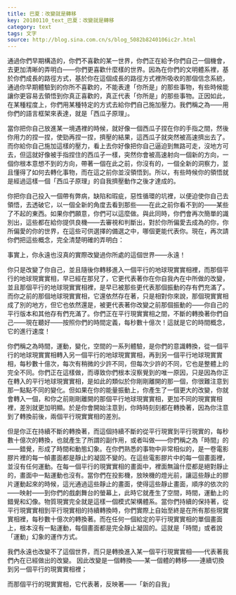 ```yaml
---
title: 巴夏：改變就是轉移
key: 20180110_text_巴夏：改變就是轉移
category: text
tags: 文字
source: http://blog.sina.com.cn/s/blog_5082b8240106ic2r.html
---
```


通過你們早期構造的，你們不喜歡的某一世界，你們正在給予你們自己一個機會，去更加清晰的弄明白——你們更喜歡什麼樣的世界。因為在你們的文明體系裡，基於你們成長的路徑方式，基於你在這個成長的路徑方式裡所吸收的那個信念系統，通過你早期體驗到的你所不喜歡的，不能表達「你所是」的那些事物，有些時候能讓你更容易去領悟到你真正喜歡的，真正代表「你所是」的那些事物。正因如此，在某種程度上，你們用某種特定的方式去給你們自己施加壓力。我們稱之為——用你們的語言框架來表達，就是「西瓜子原理」。

當你把你自己放進某一境遇裡的時候，就好像一個西瓜子捏在你的手指之間，然後你用力的捏一捏，使勁再捏一捏，擠壓的結果，這西瓜子就突然被高速擠出去了。而你給你自己施加這樣的壓力，看上去你好像把你自己逼迫到無路可走，沒地方可去，但這就好像被手指捏住的西瓜子一樣，突然你會被高速射向一個新的方向，一個你根本意想不到的方向，帶著一個在此之前，你沒有的，一個全新的洞察力，並且懂得了如何去轉化事物，而在這之前你並沒領悟到。所以，有些時候你的領悟就是經過這樣一個「西瓜子原理」的自我擠壓動作之後才達成的。

你把你自己投入一個帶有弊病，缺陷和瑕疵，惡性循環的坑裡，以便迫使你自己去領悟，去透破它，以一個全新的角度去看到那些——在此之前你看不到的——某些了不起的東西。如果你們願意，你們可以這麼做。與此同時，你們會再次簡單的識別出，這些都在給你提供良機——去審視和判斷出，對於你所偏愛去成為的你，你所偏愛的你的世界，在這些可供選擇的備選之中，哪個更能代表你。現在，再次請你們把這些概念，完全清楚明確的弄明白：

事實上，你永遠也沒真的實際改變過你所處的這個世界——永遠！

你只是改變了你自己，並且隨後你轉移進入一個平行的地球現實實相裡，而那個平行的地球現實實相，早已經在那兒了，它更代表著你在你自我內在中所做的改變，並且那個平行的地球現實實相裡，是早已被那些更代表那個振動的存有們充滿了。而你之前的那個地球現實實相，它還依然存在著，只是相對你來說，那個現實實相成了別的地方，但它也依然還是，被更代表著你改變之前那個振動的——你自己的平行版本和其他存有們充滿了。你們正在平行現實實相之間，不斷的轉換著你們自己——現在聽好——按照你們的時間定義，每秒數十億次！這就是它的時間概念，它的進行速度！

你們稱之為時間，運動，變化，空間的一系列體驗，是你們的意識轉換，從一個平行的地球現實實相轉入另一個平行的地球現實實相，再到另一個平行地球現實實相，每秒數十億次，每次有稍微的少許不同，但每次少許的不同，它也是整體上的完全不同。你們正在這樣做，而導致你們根本沒察覺到的唯一原因，只是因為你正在轉入的平行地球現實實相，是如此的類似於你剛剛離開的那一個，你很難注意到那一點點不同的變化。但如果在你的能量振動上，你產生了一個更大的改變，你就會轉入一個，和你之前剛剛離開的那個平行地球現實實相，更加不同的現實實相裡，差別就更加明顯。於是你會開始注意到，你時時刻刻都在轉換著，因為你注意到了轉換前後，兩個平行現實實相的差別。

但是你正在持續不斷的轉換著，而這個持續不斷的從平行現實到平行現實的，每秒數十億次的轉換，也就產生了所謂的副作用，或者叫做——你們稱之為「時間」的——錯覺，形成了時間和動態幻象。在你們熟悉的事物中非常相似的，是一卷電影膠片裡的每一幀畫面都是靜止的凝固不變的。在這些電影膠片中的每一個畫面裡，並沒有任何運動。在每一個平行的現實實相的畫面中，裡面無論什麼都是絕對靜止的，畫面中一點運動也沒有。當你們在投影機，放映機的燈光前，讓這些靜止的膠片運動起來的時候，這光通過這些靜止的畫面，使得這些靜止畫面，順序的依次的——映射——到你們的戲劇舞台的螢幕上，此時它就產生了空間，時間，運動上的錯覺和幻像。物質現實完全就是這樣一個模式架構體系。當你們持續的保持著，從平行現實實相到平行現實相的持續轉換時，你們實際上自始至終是在所有那些現實實相裡，每秒數十億次的轉換著。而在任何一個給定的平行現實實相的單個畫面上，根本沒有一點運動，每個畫面都是完全靜止凝固的。這就是「時間」或者說「運動」幻象的運作方式。

我們永遠也改變不了這個世界，而只是轉換進入某一個平行現實實相——代表著我們內在已經做出的改變。
因此改變是一個轉換——某一個體的轉移——連續切換到另一個平行的現實實相裡；

而那個平行的現實實相，它代表著，反映著——「新的自我」
